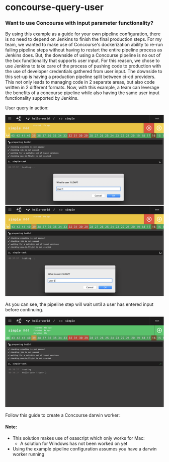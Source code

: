 # concourse-query-user

### Want to use Concourse with input parameter functionality?

By using this example as a guide for your own pipeline configuration, there is no need to depend on Jenkins to finish the 
final production steps. For my team, we wanted to make use of Concourse's dockerization ability to re-run failing pipeline
steps without having to restart the entire pipeline process as Jenkins does. But, the downside of using a Concourse pipeline
is no out of the box functionality that supports user input. For this reason, we chose to use Jenkins to take care of the
process of pushing code to production with the use of developer credentials gathered from user input. The downside 
to this set-up is having a production pipeline split between ci-cd providers. This not only leads to managing code in 2 separate 
areas, but also code written in 2 different formats. Now, with this example, a team can leverage the benefits of a concourse
pipeline while also having the same user input functionality supported by Jenkins.   


  
    
User query in action:

![](https://github.com/leeferfeefer/concourse-query-user/blob/osascript/images/User%201%20in%20progress.png)
![](https://github.com/leeferfeefer/concourse-query-user/blob/osascript/images/User%202%20in%20progress.png) 

As you can see, the pipeline step will wait until a user has entered input before continuing.   

![](https://github.com/leeferfeefer/concourse-query-user/blob/osascript/images/complete.png)




Follow this guide to create a Concourse darwin worker: 


#### Note:
* This solution makes use of osascript which only works for Mac:
  * A solution for Windows has not been worked on yet
* Using the example pipeline configuration assumes you have a darwin worker running
